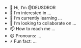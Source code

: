 - 👋 Hi, I’m @DEUSDROR
- 👀 I’m interested in ...
- 🌱 I’m currently learning ...
- 💞️ I’m looking to collaborate on ...
- 📫 How to reach me ...
- 😄 Pronouns: ...
- ⚡ Fun fact: ...

<!---
DEUSDROR/DEUSDROR is a ✨ special ✨ repository because its `README.md` (this file) appears on your GitHub profile.
You can click the Preview link to take a look at your changes.
--->
